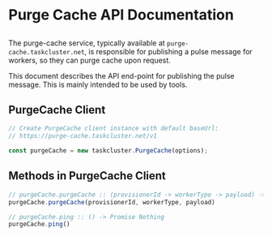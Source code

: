 # Purge Cache API Documentation

##

The purge-cache service, typically available at
`purge-cache.taskcluster.net`, is responsible for publishing a pulse
message for workers, so they can purge cache upon request.

This document describes the API end-point for publishing the pulse
message. This is mainly intended to be used by tools.

## PurgeCache Client

```js
// Create PurgeCache client instance with default baseUrl:
// https://purge-cache.taskcluster.net/v1

const purgeCache = new taskcluster.PurgeCache(options);
```

## Methods in PurgeCache Client

```js
// purgeCache.purgeCache :: (provisionerId -> workerType -> payload) -> Promise Nothing
purgeCache.purgeCache(provisionerId, workerType, payload)

```

```js
// purgeCache.ping :: () -> Promise Nothing
purgeCache.ping()

```

